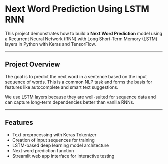 # Next Word Prediction Using LSTM RNN

This project demonstrates how to build a **Next Word Prediction** model using a Recurrent Neural Network (RNN) with Long Short-Term Memory (LSTM) layers in Python with Keras and TensorFlow.

---

## Project Overview

The goal is to predict the next word in a sentence based on the input sequence of words. This is a common NLP task and forms the basis for features like autocomplete and smart text suggestions.

We use LSTM layers because they are well-suited for sequence data and can capture long-term dependencies better than vanilla RNNs.

---

## Features

- Text preprocessing with Keras Tokenizer
- Creation of input sequences for training
- LSTM-based deep learning model architecture
- Next word prediction function
- Streamlit web app interface for interactive testing
